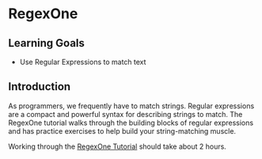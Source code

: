 # RegexOne

## Learning Goals

- Use Regular Expressions to match text

## Introduction

As programmers, we frequently have to match strings. Regular expressions are a compact and powerful syntax for describing strings to match. The RegexOne tutorial walks through the building blocks of regular expressions and has practice exercises to help build your string-matching muscle.

Working through the [RegexOne Tutorial](https://regexone.com/) should take about 2 hours.
